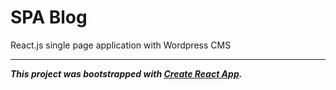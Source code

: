 # SPA Blog

React.js single page application with Wordpress CMS

---

**_This project was bootstrapped with [Create React App](https://github.com/facebook/create-react-app)._**
